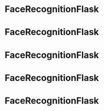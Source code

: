 # FaceRecognitionFlask
# FaceRecognitionFlask
# FaceRecognitionFlask
# FaceRecognitionFlask
# FaceRecognitionFlask

